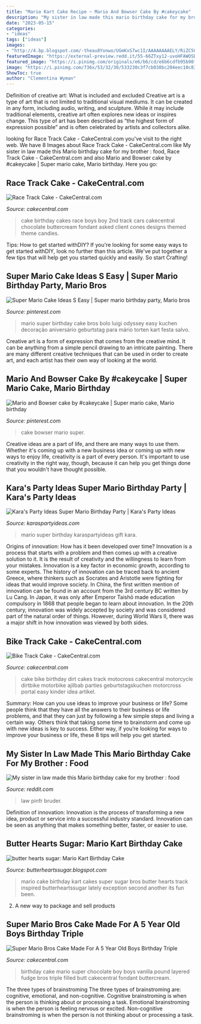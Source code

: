 ```yaml
---
title: "Mario Kart Cake Recipe ~ Mario And Bowser Cake By #cakeycake"
description: "My sister in law made this mario birthday cake for my brother : food"
date: "2023-05-15"
categories:
- "ideas"
tags: ["ideas"]
images:
- "http://4.bp.blogspot.com/-theau8Yonwo/UGmKxS7wc1I/AAAAAAAAELY/RiZC50K5iIE/s1600/mario-kart-track-birthday-cake..2.jpg"
featuredImage: "https://external-preview.redd.it/55-66ZTxy12-uvoHFAWOSDpzotbfIcKF28HAVxfO3WU.jpg?auto=webp&amp;s=ac6bde355d20fa0511de02895398b88d97edc553"
featured_image: "https://i.pinimg.com/originals/e6/b6/cd/e6b6cdfb95b90f94e36ac01b3db564cc.jpg"
image: "https://i.pinimg.com/736x/53/32/30/533230c3f7cb038bc204eec10c833893--mario.jpg"
ShowToc: true
author: "Clementina Wyman"
---
```



Definition of creative art: What is included and excluded
Creative art is a type of art that is not limited to traditional visual mediums. It can be created in any form, including audio, writing, and sculpture. While it may include traditional elements, creative art often explores new ideas or inspires change. This type of art has been described as “the highest form of expression possible” and is often celebrated by artists and collectors alike.

	

		
looking for Race Track Cake - CakeCentral.com you've visit to the right web. We have 8 Images about Race Track Cake - CakeCentral.com like My sister in law made this Mario birthday cake for my brother : food, Race Track Cake - CakeCentral.com and also Mario and Bowser cake by #cakeycake | Super mario cake, Mario birthday. Here you go:
		
    
## Race Track Cake - CakeCentral.com

<img loading=lazy src="https://cdn001.cakecentral.com/gallery/2015/03/900_892467cy6p_race-track-cake.jpg" onerror="this.onerror=null;this.src='https://tse4.mm.bing.net/th?id=OIP.ufnNEHzTTeboHUmkP6p8igHaJ6&amp;pid=15.1';" alt="Race Track Cake - CakeCentral.com">

_Source: cakecentral.com_

>cake birthday cakes race boys boy 2nd track cars cakecentral chocolate buttercream fondant asked client cones designs themed theme candies. 

	

Tips: How to get started withDIY?
If you're looking for some easy ways to get started withDIY, look no further than this article. We've put together a few tips that will help get you started quickly and easily. So start Crafting!

    
## Super Mario Cake Ideas S Easy | Super Mario Birthday Party, Mario Bros

<img loading=lazy src="https://i.pinimg.com/originals/e6/b6/cd/e6b6cdfb95b90f94e36ac01b3db564cc.jpg" onerror="this.onerror=null;this.src='https://tse2.mm.bing.net/th?id=OIP.87beIGJpb7JUoBZm2hXKswHaJQ&amp;pid=15.1';" alt="Super Mario Cake Ideas S Easy | Super mario birthday party, Mario bros">

_Source: pinterest.com_

>mario super birthday cake bros bolo luigi odyssey easy kuchen decoração aniversário geburtstag para mário torten kart festa salvo. 

	

Creative art is a form of expression that comes from the creative mind. It can be anything from a simple pencil drawing to an intricate painting. There are many different creative techniques that can be used in order to create art, and each artist has their own way of looking at the world.

    
## Mario And Bowser Cake By #cakeycake | Super Mario Cake, Mario Birthday

<img loading=lazy src="https://i.pinimg.com/736x/53/32/30/533230c3f7cb038bc204eec10c833893--mario.jpg" onerror="this.onerror=null;this.src='https://tse3.mm.bing.net/th?id=OIP.8VyrhjXl84WHyCWyTpuG0gHaKg&amp;pid=15.1';" alt="Mario and Bowser cake by #cakeycake | Super mario cake, Mario birthday">

_Source: pinterest.com_

>cake bowser mario super. 

	

Creative ideas are a part of life, and there are many ways to use them. Whether it's coming up with a new business idea or coming up with new ways to enjoy life, creativity is a part of every person. It's important to use creativity in the right way, though, because it can help you get things done that you wouldn't have thought possible.

    
## Kara&#039;s Party Ideas Super Mario Birthday Party | Kara&#039;s Party Ideas

<img loading=lazy src="https://karaspartyideas.com/wp-content/uploads/2018/09/Super-Mario-Birthday-Party-via-Karas-Party-Ideas-KarasPartyIdeas.com2_.jpeg" onerror="this.onerror=null;this.src='https://tse4.mm.bing.net/th?id=OIP.bcAx28sFmqOOIDjwoKw7JQHaLH&amp;pid=15.1';" alt="Kara&#039;s Party Ideas Super Mario Birthday Party | Kara&#039;s Party Ideas">

_Source: karaspartyideas.com_

>mario super birthday karaspartyideas gift kara. 

	

Origins of innovation: How has it been developed over time?
Innovation is a process that starts with a problem and then comes up with a creative solution to it. It is the result of creativity and the willingness to learn from your mistakes. Innovation is a key factor in economic growth, according to some experts. The history of innovation can be traced back to ancient Greece, where thinkers such as Socrates and Aristotle were fighting for ideas that would improve society. In China, the first written mention of innovation can be found in an account from the 3rd century BC written by Lu Cang. In Japan, it was only after Emperor Taishō made education compulsory in 1868 that people began to learn about innovation. In the 20th century, innovation was widely accepted by society and was considered part of the natural order of things. However, during World Wars II, there was a major shift in how innovation was viewed by both sides.

    
## Bike Track Cake - CakeCentral.com

<img loading=lazy src="http://cdn001.cakecentral.com/gallery/2015/03/900_803194D7fr_bike-track-cake.jpg" onerror="this.onerror=null;this.src='https://tse4.mm.bing.net/th?id=OIP.zE96SVq_FqskeDOrRQHTOAHaLH&amp;pid=15.1';" alt="Bike Track Cake - CakeCentral.com">

_Source: cakecentral.com_

>cake bike birthday dirt cakes track motocross cakecentral motorcycle dirtbike motorbike ajilbab parties geburtstagskuchen motorcross portal easy kinder idea artikel. 

	

Summary: How can you use ideas to improve your business or life?
Some people think that they have all the answers to their business or life problems, and that they can just by following a few simple steps and living a certain way. Others think that taking some time to brainstorm and come up with new ideas is key to success. Either way, if you’re looking for ways to improve your business or life, these 8 tips will help you get started.

    
## My Sister In Law Made This Mario Birthday Cake For My Brother : Food

<img loading=lazy src="https://external-preview.redd.it/55-66ZTxy12-uvoHFAWOSDpzotbfIcKF28HAVxfO3WU.jpg?auto=webp&amp;s=ac6bde355d20fa0511de02895398b88d97edc553" onerror="this.onerror=null;this.src='https://tse3.mm.bing.net/th?id=OIP.NQ9smYmWSh1npHuqZd8wSwHaJ4&amp;pid=15.1';" alt="My sister in law made this Mario birthday cake for my brother : food">

_Source: reddit.com_

>law pinfr bruder. 

	

Definition of innovation:
Innovation is the process of transforming a new idea, product or service into a successful industry standard. Innovation can be seen as anything that makes something better, faster, or easier to use.

    
## Butter Hearts Sugar: Mario Kart Birthday Cake

<img loading=lazy src="http://4.bp.blogspot.com/-theau8Yonwo/UGmKxS7wc1I/AAAAAAAAELY/RiZC50K5iIE/s1600/mario-kart-track-birthday-cake..2.jpg" onerror="this.onerror=null;this.src='https://tse2.mm.bing.net/th?id=OIP.z4QLpTGIlTobWhiWR3qQCQHaJ4&amp;pid=15.1';" alt="butter hearts sugar: Mario Kart Birthday Cake">

_Source: butterheartssugar.blogspot.com_

>mario cake birthday kart cakes super sugar bros butter hearts track inspired butterheartssugar lately exception second another its fun been. 

	

2. A new way to package and sell products

    
## Super Mario Bros Cake Made For A 5 Year Old Boys Birthday Triple

<img loading=lazy src="https://cdn001.cakecentral.com/gallery/2015/03/900_289869lgV_0142.jpg" onerror="this.onerror=null;this.src='https://tse2.mm.bing.net/th?id=OIP.ec0y2oKqAuuAGM1aFEI8tQHaK_&amp;pid=15.1';" alt="Super Mario Bros Cake Made For A 5 Year Old Boys Birthday Triple">

_Source: cakecentral.com_

>birthday cake mario super chocolate boy boys vanilla pound layered fudge bros triple filled butt cakecentral fondant buttercream. 

	

The three types of brainstroming
The three types of brainstroming are: cognitive, emotional, and non-cognitive. Cognitive brainstroming is when the person is thinking about or processing a task. Emotional brainstroming is when the person is feeling nervous or excited. Non-cognitive brainstroming is when the person is not thinking about or processing a task.

